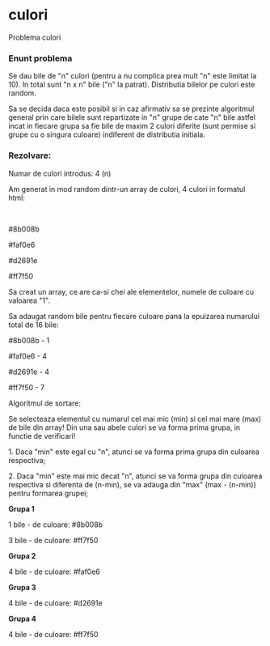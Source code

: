 # culori
Problema culori

<H3>Enunt problema</H3>
<p>Se dau bile de "n" culori (pentru a nu complica prea mult "n" este limitat la 10). In total sunt "n x n" bile ("n" la patrat). Distributia bilelor pe culori este random. </p>
<p>Sa se decida daca este posibil si in caz afirmativ sa se prezinte algoritmul general prin care bilele sunt repartizate in "n" grupe de cate "n" bile astfel incat in fiecare grupa sa fie bile de maxim 2 culori diferite (sunt permise si grupe cu o singura culoare) indiferent de distributia initiala.</p>


<H3>Rezolvare:</H3>
<p>Numar de culori introdus: 4 (n)</p>
<p>Am generat in mod random dintr-un array de culori, 4 culori in formatul html:</p>
<br>
<p>#8b008b </p>
<p>#faf0e6 </p>
<p>#d2691e </p>
<p>#ff7f50 </p>

<p>Sa creat un array, ce are ca-si chei ale elementelor, numele de culoare cu valoarea "1".</p>
<p>Sa adaugat random bile pentru fiecare culoare pana la epuizarea numarului total de 16 bile:</p>

<p>#8b008b - 1 </p>
<p>#faf0e6 - 4 </p>
<p>#d2691e - 4 </p>
<p>#ff7f50 - 7 </p>

<p>Algoritmul de sortare:</p>
<p>Se selecteaza elementul cu numarul cel mai mic (min) si cel mai mare (max) de bile din array! Din una sau abele culori se va forma prima grupa, in functie de verificari!</p>

  <p>1. Daca "min" este egal cu "n", atunci se va forma prima grupa din culoarea respectiva;</p>
  <p>2. Daca "min" este mai mic decat "n", atunci se va forma grupa din culoarea respectiva si diferenta de (n-min), se va adauga din "max" (max - (n-min)) pentru formarea grupei;</p>

<p><b>Grupa 1</b></p>
<p>1 bile - de culoare: #8b008b</p>
<p>3 bile - de culoare: #ff7f50</p>
<p><b>Grupa 2</b></p>
<p>4 bile - de culoare: #faf0e6</p>
<p><b>Grupa 3</b></p>
<p>4 bile - de culoare: #d2691e</p>
<p><b>Grupa 4</b></p>
<p>4 bile - de culoare: #ff7f50</p>
